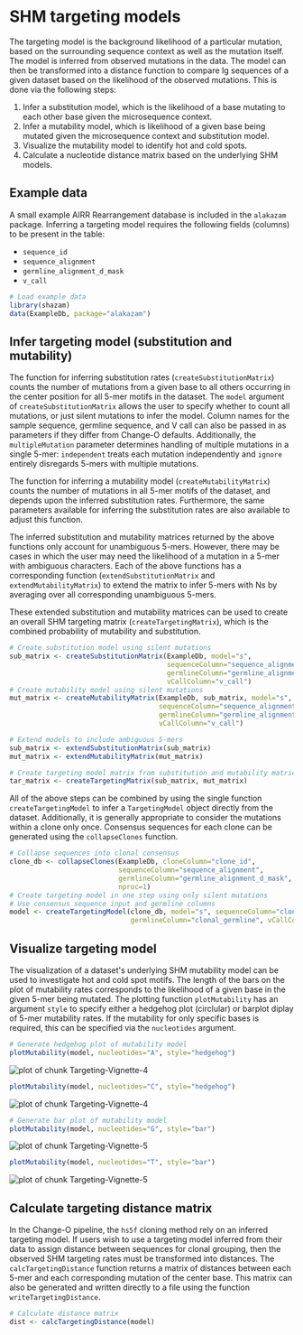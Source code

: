 # SHM targeting models

The targeting model is the background likelihood of a particular mutation, based 
on the surrounding sequence context as well as the mutation itself. The model is 
inferred from observed mutations in the data. The model can then be transformed 
into a distance function to compare Ig sequences of a given dataset based on the 
likelihood of the observed mutations. This is done via the following steps:

1. Infer a substitution model, which is the likelihood of a base mutating to 
   each other base given the microsequence context. 
2. Infer a mutability model, which is likelihood of a given base being mutated
   given the microsequence context and substitution model.
3. Visualize the mutability model to identify hot and cold spots.
4. Calculate a nucleotide distance matrix based on the underlying SHM models.

## Example data

A small example AIRR Rearrangement database is included in the `alakazam` package. 
Inferring a targeting model requires the following fields (columns) to 
be present in the table: 

* `sequence_id`
* `sequence_alignment`
* `germline_alignment_d_mask`
* `v_call`


```r
# Load example data
library(shazam)
data(ExampleDb, package="alakazam")
```

## Infer targeting model (substitution and mutability)

The function for inferring substitution rates (`createSubstitutionMatrix`) 
counts the number of mutations from a given base to all others occurring in the 
center position for all 5-mer motifs in the dataset. The `model` argument of 
`createSubstitutionMatrix` allows the user to specify whether to count all 
mutations, or just silent mutations to infer the model. Column names for the 
sample sequence, germline sequence, and V call can also be passed in as 
parameters if they differ from Change-O defaults. Additionally, the 
`multipleMutation` parameter determines handling of multiple mutations in a 
single 5-mer: `independent` treats each mutation independently and `ignore` 
entirely disregards 5-mers with multiple mutations.

The function for inferring a mutability model (`createMutabilityMatrix`) counts 
the number of mutations in all 5-mer motifs of the dataset, and depends upon the
inferred substitution rates. Furthermore, the same parameters available for 
inferring the substitution rates are also available to adjust this function.

The inferred substitution and mutability matrices returned by the above functions
only account for unambiguous 5-mers. However, there may be cases in which the 
user may need the likelihood of a mutation in a 5-mer with ambiguous characters. 
Each of the above functions has a corresponding function (`extendSubstitutionMatrix` 
and `extendMutabilityMatrix`) to extend the matrix to infer 5-mers with Ns by 
averaging over all corresponding unambiguous 5-mers.

These extended substitution and mutability matrices can be used to create an 
overall SHM targeting matrix (`createTargetingMatrix`), which is the combined 
probability of mutability and substitution. 


```r
# Create substitution model using silent mutations
sub_matrix <- createSubstitutionMatrix(ExampleDb, model="s", 
                                       sequenceColumn="sequence_alignment",
                                       germlineColumn="germline_alignment_d_mask",
                                       vCallColumn="v_call")
# Create mutability model using silent mutations
mut_matrix <- createMutabilityMatrix(ExampleDb, sub_matrix, model="s",
                                     sequenceColumn="sequence_alignment",
                                     germlineColumn="germline_alignment_d_mask",
                                     vCallColumn="v_call")

# Extend models to include ambiguous 5-mers
sub_matrix <- extendSubstitutionMatrix(sub_matrix)
mut_matrix <- extendMutabilityMatrix(mut_matrix)

# Create targeting model matrix from substitution and mutability matrices
tar_matrix <- createTargetingMatrix(sub_matrix, mut_matrix)
```

All of the above steps can be combined by using the single function 
`createTargetingModel` to infer a `TargetingModel` object directly from 
the dataset. Additionally, it is generally appropriate to consider the mutations
within a clone only once. Consensus sequences for each clone can be generated
using the `collapseClones` function.


```r
# Collapse sequences into clonal consensus
clone_db <- collapseClones(ExampleDb, cloneColumn="clone_id", 
                           sequenceColumn="sequence_alignment",
                           germlineColumn="germline_alignment_d_mask",
                           nproc=1)
# Create targeting model in one step using only silent mutations
# Use consensus sequence input and germline columns
model <- createTargetingModel(clone_db, model="s", sequenceColumn="clonal_sequence", 
                              germlineColumn="clonal_germline", vCallColumn="v_call")
```

## Visualize targeting model

The visualization of a dataset's underlying SHM mutability model can be used to 
investigate hot and cold spot motifs. The length of the bars on the plot of 
mutability rates corresponds to the likelihood of a given base in the given 
5-mer being mutated. The plotting function `plotMutability` has an argument 
`style` to specify either a hedgehog plot (circlular) or barplot diplay of
5-mer mutability rates. If the mutability for only specific bases is required, 
this can be specified via the `nucleotides` argument.


```r
# Generate hedgehog plot of mutability model
plotMutability(model, nucleotides="A", style="hedgehog")
```

![plot of chunk Targeting-Vignette-4](figure/Targeting-Vignette-4-1.png)

```r
plotMutability(model, nucleotides="C", style="hedgehog")
```

![plot of chunk Targeting-Vignette-4](figure/Targeting-Vignette-4-2.png)


```r
# Generate bar plot of mutability model
plotMutability(model, nucleotides="G", style="bar")
```

![plot of chunk Targeting-Vignette-5](figure/Targeting-Vignette-5-1.png)

```r
plotMutability(model, nucleotides="T", style="bar")
```

![plot of chunk Targeting-Vignette-5](figure/Targeting-Vignette-5-2.png)

## Calculate targeting distance matrix

In the Change-O pipeline, the `hs5f` cloning method rely on an inferred 
targeting model. If users wish to use a targeting model inferred from their 
data to assign distance between sequences for clonal grouping, then the observed 
SHM targeting rates must be transformed into distances. The 
`calcTargetingDistance` function returns a matrix of distances between each 5-mer 
and each corresponding mutation of the center base. This matrix can also be 
generated and written directly to a file using the function 
`writeTargetingDistance`.


```r
# Calculate distance matrix
dist <- calcTargetingDistance(model)
```
